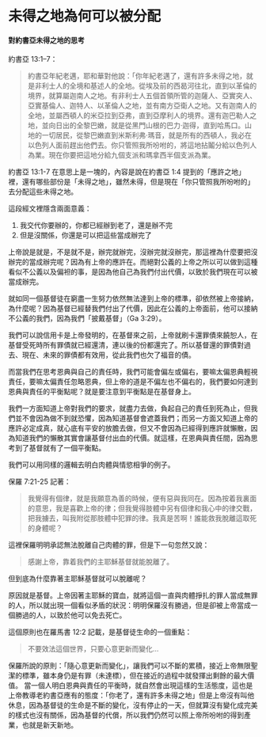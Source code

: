 # 未得之地為何可以被分配

#### 對約書亞未得之地的思考

約書亞 13:1–7：

> 約書亞年紀老邁，耶和華對他說：「你年紀老邁了，還有許多未得之地，就是非利士人的全境和基述人的全地。從埃及前的西曷河往北，直到以革倫的境界，就算屬迦南人之地。有非利士人五個首領所管的迦薩人、亞實突人、亞實基倫人、迦特人、以革倫人之地，並有南方亞衛人之地。又有迦南人的全地，並屬西頓人的米亞拉到亞弗，直到亞摩利人的境界。還有迦巴勒人之地，並向日出的全黎巴嫩，就是從黑門山根的巴力‧迦得，直到哈馬口。山地的一切居民，從黎巴嫩直到米斯利弗‧瑪音，就是所有的西頓人，我必在以色列人面前趕出他們去。你只管照我所吩咐的，將這地拈鬮分給以色列人為業。現在你要把這地分給九個支派和瑪拿西半個支派為業。

約書亞 13:1-7 在意思上是一塊的，內容是說在約書亞 1:4 提到的「應許之地」裡，還有哪些部份是「未得之地」，雖然未得，但是現在「你只管照我所吩咐的」去分配這些未得之地。

這段經文裡隱含兩面意義：

1. 我交代你要辦的，你都已經辦到老了，還是辦不完
2. 但是沒關係，你還是可以把這些當成辦完了

上帝說是就是，不是就不是，辦完就辦完，沒辦完就沒辦完，那這裡為什麼要把沒辦完的當成辦完呢？因為有上帝的應許在。而絕對公義的上帝之所以可以做到這種看似不公義以及偏袒的事，是因為他自己為我們付出代價，以致於我們現在可以被當成辦完。

就如同一個基督徒在窮盡一生努力依然無法達到上帝的標準，卻依然被上帝接納，為什麼呢？因為基督已經替我們付出了代價，因此在公義的上帝面前，他可以接納不公義的我們，因為我們「披戴基督」（Ga 3:29）。

我們可以說信用卡是上帝發明的，在基督來之前，上帝就刷卡還罪債來饒恕人，在基督受死時所有罪債就已經還清，連以後的份都還完了。所以基督還的罪債對過去、現在、未來的罪債都有效用，從此我們也欠了福音的債。

而當我們在思考恩典與自己的責任時，我們可能會偏左或偏右，要嘛太偏恩典輕視責任，要嘛太偏責任忽略恩典，但上帝的道是不偏左也不偏右的，我們要如何達到恩典與責任的平衡點呢？就是要注意到平衡點是在基督身上。

我們一方面知道上帝對我們的要求，就盡力去做，負起自己的責任到死為止，但我們並不會因為做不到就恐懼，因為知道基督會遮蓋我們；而另一方面又知道上帝的應許必定成真，就心底有平安的放膽去做，但又不會因為已經得到應許就懶散，因為知道我們的懶散其實會讓基督付出血的代價。就這樣，在恩典與責任間，因為思考到了基督就有了一個平衡點。

我們可以用同樣的邏輯去明白肉體與情慾相爭的例子。

保羅 7:21-25 記著：

> 我覺得有個律，就是我願意為善的時候，便有惡與我同在。因為按着我裏面的意思，我是喜歡上帝的律；但我覺得肢體中另有個律和我心中的律交戰，把我擄去，叫我附從那肢體中犯罪的律。我真是苦啊！誰能救我脫離這取死的身體呢？

這裡保羅明明承認無法脫離自己肉體的罪，但是下一句忽然又說：

> 感謝上帝，靠着我們的主耶穌基督就能脫離了。

但到底為什麼靠著主耶穌基督就可以脫離呢？

原因就是基督。上帝因著主耶穌的寶血，就將這個一直與肉體掙扎的罪人當成無罪的人，所以就出現一個看似矛盾的狀況：明明保羅沒有勝過，但是卻被上帝當成一個勝過的人，以致於他可以免去死亡。

這個原則也在羅馬書 12:2 記載，是基督徒生命的一個重點：

> 不要效法這個世界，只要心意更新而變化…

保羅所說的原則：「隨心意更新而變化」，讓我們可以不斷的累積，接近上帝無限聖潔的標準，雖本身仍是有罪（未達標），但在接近的過程中就發揮出剩餘的最大價值。
當一個人明白恩典與責任的平衡時，就自然會出現這樣的生活態度，這也是上帝教導老約書亞應有的態度：「你老了，還有許多未得之地」但是上帝沒有叫他休息，因為基督徒的生命是不斷的變化，沒有停止的一天，但就算沒有變化成完美的樣式也沒有關係，因為基督的代償，所以我們仍然可以照上帝所吩咐的得到產業，也就是新天新地。
